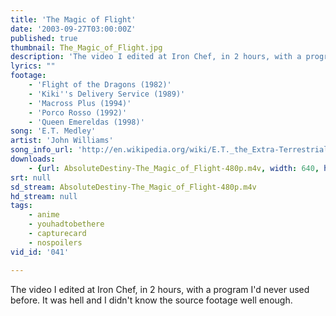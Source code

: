 ```yaml
---
title: 'The Magic of Flight'
date: '2003-09-27T03:00:00Z'
published: true
thumbnail: The_Magic_of_Flight.jpg
description: 'The video I edited at Iron Chef, in 2 hours, with a program I''d never used before. It was hell and I didn''t know the source footage well enough.'
lyrics: ""
footage:
    - 'Flight of the Dragons (1982)'
    - 'Kiki''s Delivery Service (1989)'
    - 'Macross Plus (1994)'
    - 'Porco Rosso (1992)'
    - 'Queen Emereldas (1998)'
song: 'E.T. Medley'
artist: 'John Williams'
song_info_url: 'http://en.wikipedia.org/wiki/E.T._the_Extra-Terrestrial_(soundtrack)'
downloads:
    - {url: AbsoluteDestiny-The_Magic_of_Flight-480p.m4v, width: 640, height: 480, mimetype: video/mp4}
srt: null
sd_stream: AbsoluteDestiny-The_Magic_of_Flight-480p.m4v
hd_stream: null
tags:
    - anime
    - youhadtobethere
    - capturecard
    - nospoilers
vid_id: '041'

---
```

The video I edited at Iron Chef, in 2 hours, with a program I'd never used before. It was hell and I didn't know the source footage well enough.